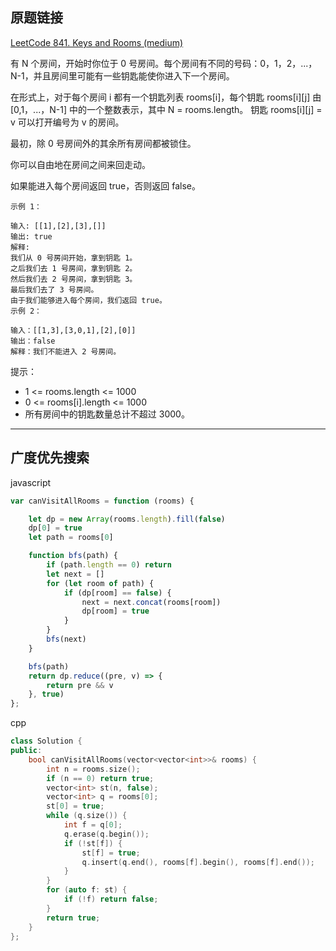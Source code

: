 ## 原题链接

[LeetCode 841. Keys and Rooms (medium)](https://leetcode-cn.com/problems/keys-and-rooms/)

有 N 个房间，开始时你位于 0 号房间。每个房间有不同的号码：0，1，2，...，N-1，并且房间里可能有一些钥匙能使你进入下一个房间。

在形式上，对于每个房间 i 都有一个钥匙列表 rooms[i]，每个钥匙 rooms[i][j] 由 [0,1，...，N-1] 中的一个整数表示，其中 N = rooms.length。 钥匙 rooms[i][j] = v 可以打开编号为 v 的房间。

最初，除 0 号房间外的其余所有房间都被锁住。

你可以自由地在房间之间来回走动。

如果能进入每个房间返回 true，否则返回 false。

```
示例 1：

输入: [[1],[2],[3],[]]
输出: true
解释:  
我们从 0 号房间开始，拿到钥匙 1。
之后我们去 1 号房间，拿到钥匙 2。
然后我们去 2 号房间，拿到钥匙 3。
最后我们去了 3 号房间。
由于我们能够进入每个房间，我们返回 true。
示例 2：

输入：[[1,3],[3,0,1],[2],[0]]
输出：false
解释：我们不能进入 2 号房间。
```

提示：

- 1 <= rooms.length <= 1000
- 0 <= rooms[i].length <= 1000
- 所有房间中的钥匙数量总计不超过 3000。

---

## 广度优先搜索

javascript

```javascript
var canVisitAllRooms = function (rooms) {

    let dp = new Array(rooms.length).fill(false)
    dp[0] = true
    let path = rooms[0]

    function bfs(path) {
        if (path.length == 0) return
        let next = []
        for (let room of path) {
            if (dp[room] == false) {
                next = next.concat(rooms[room])
                dp[room] = true
            }
        }
        bfs(next)
    }

    bfs(path)
    return dp.reduce((pre, v) => {
        return pre && v
    }, true)
};
```

cpp

```cpp
class Solution {
public:
    bool canVisitAllRooms(vector<vector<int>>& rooms) {
        int n = rooms.size();
        if (n == 0) return true;
        vector<int> st(n, false);
        vector<int> q = rooms[0];
        st[0] = true;
        while (q.size()) {
            int f = q[0];
            q.erase(q.begin());
            if (!st[f]) {
                st[f] = true;
                q.insert(q.end(), rooms[f].begin(), rooms[f].end());
            }
        }
        for (auto f: st) {
            if (!f) return false;
        }
        return true;
    }
};
```